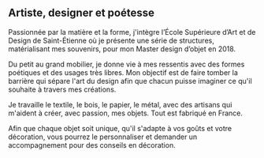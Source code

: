 ## Artiste, designer et poétesse

Passionnée par la matière et la forme, j'intègre l’École Supérieure d’Art et de Design de Saint-Étienne où je présente
une série de structures, matérialisant mes souvenirs, pour mon Master design d’objet en 2018.

Du petit au grand mobilier, je donne vie à mes ressentis avec des formes poétiques et des usages très libres. Mon
objectif est de faire tomber la barrière qui sépare l'art du design afin que chacun puisse imaginer ce qu'il souhaite à
travers mes créations.

Je travaille le textile, le bois, le papier, le métal, avec des artisans qui m'aident à créer, avec passion, mes objets.
Tout est fabriqué en France.

Afin que chaque objet soit unique, qu'il s'adapte à vos goûts et votre décoration, vous pourrez le personnaliser et
demander un accompagnement pour des conseils en décoration.
